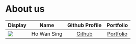 # About us

Display |    Name     | Github Profile | Portfolio 
--------|:-----------:|:--------------:|:---------:
![](https://via.placeholder.com/100.png?text=Photo) | Ho Wan Sing | [Github](https://github.com/Hws2209) | [Portfolio](docs/team/Hws2209.md)
